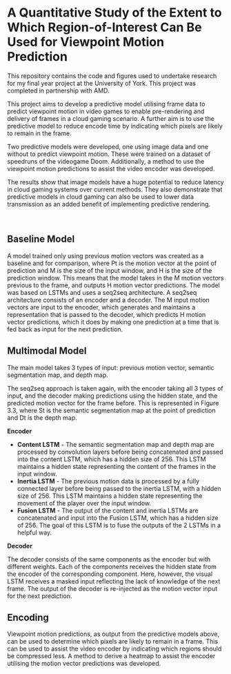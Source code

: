 <h1>A Quantitative Study of the Extent to Which Region-of-Interest Can Be Used for Viewpoint Motion Prediction</h1>

This repository contains the code and figures used to undertake research for my final year project at the University of York. This project was completed in partnership with AMD.

This project aims to develop a predictive model utilising frame data to predict
viewpoint motion in video games to enable pre-rendering and delivery of
frames in a cloud gaming scenario. A further aim is to use the predictive
model to reduce encode time by indicating which pixels are likely to remain
in the frame.

Two predictive models were developed, one using image data and one
without to predict viewpoint motion. These were trained on a dataset of
speedruns of the videogame Doom. Additionally, a method to use the
viewpoint motion predictions to assist the video encoder was developed.

The results show that image models have a huge potential to reduce latency
in cloud gaming systems over current methods. They also demonstrate
that predictive models in cloud gaming can also be used to lower data
transmission as an added benefit of implementing predictive rendering.

<br>

<h2>Baseline Model</h2>

A model trained only using previous motion vectors was created as a baseline and for comparison, where Pt
is the motion vector at the point of prediction and M is the
size of the input window, and H is the size of the prediction window. This
means that the model takes in the M motion vectors previous to the frame,
and outputs H motion vector predictions.
The model was based on LSTMs and uses a seq2seq architecture. A
seq2seq architecture consists of an encoder and a decoder. The M input
motion vectors are input to the encoder, which generates and maintains
a representation that is passed to the decoder, which predicts H motion
vector predictions, which it does by making one prediction at a time that is
fed back as input for the next prediction.

<h2>Multimodal Model</h2>

The main model takes 3 types of input: previous motion vector, semantic
segmentation map, and depth map.

The seq2seq approach is taken again, with the encoder taking all 3 types of
input, and the decoder making predictions using the hidden state, and the
predicted motion vector for the frame before. This is represented in Figure
3.3, where St
is the semantic segmentation map at the point of prediction
and Dt
is the depth map.

<b>Encoder</b>
<ul>
<li><b>Content LSTM</b> - The semantic segmentation map and depth map are
processed by convolution layers before being concatenated and passed into
the content LSTM, which has a hidden size of 256. This LSTM maintains a
hidden state representing the content of the frames in the input window.</li>

<li><b>Inertia LSTM</b> - The previous motion data is processed by a fully connected
layer before being passed to the inertia LSTM, with a hidden size of 256.
This LSTM maintains a hidden state representing the movement of the
player over the input window.</li>

<li><b>Fusion LSTM</b> - The output of the content and inertia LSTMs are concatenated and input into the Fusion LSTM, which has a hidden size of 256. The
goal of this LSTM is to fuse the outputs of the 2 LSTMs in a helpful way.</li>
</ul>
<b>Decoder</b>

The decoder consists of the same components as the encoder but with
different weights. Each of the components receives the hidden state from
the encoder of the corresponding component. Here, however, the visual
LSTM receives a masked input reflecting the lack of knowledge of the next
frame. The output of the decoder is re-injected as the motion vector input
for the next prediction.

<h2>Encoding</h2>
Viewpoint motion predictions, as output from the predictive models above,
can be used to determine which pixels are likely to remain in a frame. This
can be used to assist the video encoder by indicating which regions should
be compressed less.
A method to derive a heatmap to assist the encoder utilising the motion
vector predictions was developed.
